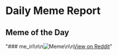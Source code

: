# Daily Meme Report

## Meme of the Day
"### me_irl\n\n![Meme](https://i.redd.it/aul42f8314cf1.png)\n\n[View on Reddit](https://redd.it/1lwnxiv)"
